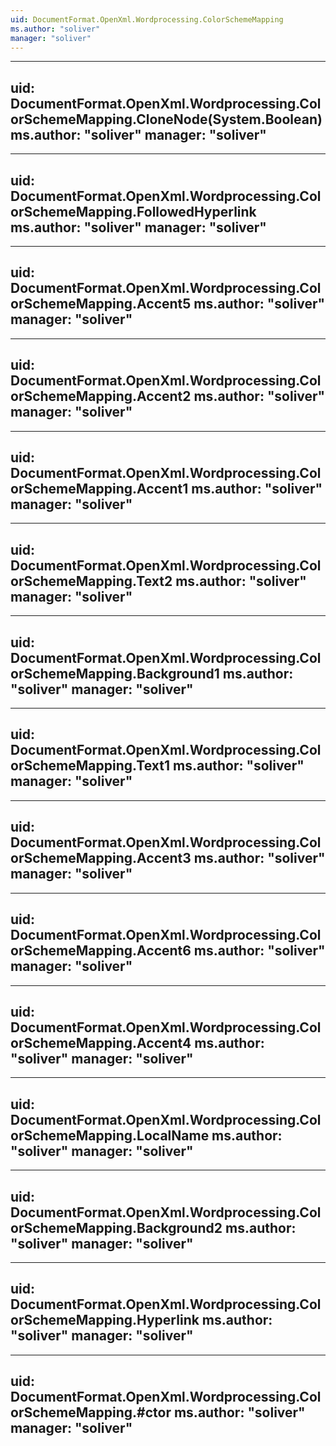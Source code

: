 ```yaml
---
uid: DocumentFormat.OpenXml.Wordprocessing.ColorSchemeMapping
ms.author: "soliver"
manager: "soliver"
---
```


---
uid: DocumentFormat.OpenXml.Wordprocessing.ColorSchemeMapping.CloneNode(System.Boolean)
ms.author: "soliver"
manager: "soliver"
---

---
uid: DocumentFormat.OpenXml.Wordprocessing.ColorSchemeMapping.FollowedHyperlink
ms.author: "soliver"
manager: "soliver"
---

---
uid: DocumentFormat.OpenXml.Wordprocessing.ColorSchemeMapping.Accent5
ms.author: "soliver"
manager: "soliver"
---

---
uid: DocumentFormat.OpenXml.Wordprocessing.ColorSchemeMapping.Accent2
ms.author: "soliver"
manager: "soliver"
---

---
uid: DocumentFormat.OpenXml.Wordprocessing.ColorSchemeMapping.Accent1
ms.author: "soliver"
manager: "soliver"
---

---
uid: DocumentFormat.OpenXml.Wordprocessing.ColorSchemeMapping.Text2
ms.author: "soliver"
manager: "soliver"
---

---
uid: DocumentFormat.OpenXml.Wordprocessing.ColorSchemeMapping.Background1
ms.author: "soliver"
manager: "soliver"
---

---
uid: DocumentFormat.OpenXml.Wordprocessing.ColorSchemeMapping.Text1
ms.author: "soliver"
manager: "soliver"
---

---
uid: DocumentFormat.OpenXml.Wordprocessing.ColorSchemeMapping.Accent3
ms.author: "soliver"
manager: "soliver"
---

---
uid: DocumentFormat.OpenXml.Wordprocessing.ColorSchemeMapping.Accent6
ms.author: "soliver"
manager: "soliver"
---

---
uid: DocumentFormat.OpenXml.Wordprocessing.ColorSchemeMapping.Accent4
ms.author: "soliver"
manager: "soliver"
---

---
uid: DocumentFormat.OpenXml.Wordprocessing.ColorSchemeMapping.LocalName
ms.author: "soliver"
manager: "soliver"
---

---
uid: DocumentFormat.OpenXml.Wordprocessing.ColorSchemeMapping.Background2
ms.author: "soliver"
manager: "soliver"
---

---
uid: DocumentFormat.OpenXml.Wordprocessing.ColorSchemeMapping.Hyperlink
ms.author: "soliver"
manager: "soliver"
---

---
uid: DocumentFormat.OpenXml.Wordprocessing.ColorSchemeMapping.#ctor
ms.author: "soliver"
manager: "soliver"
---
